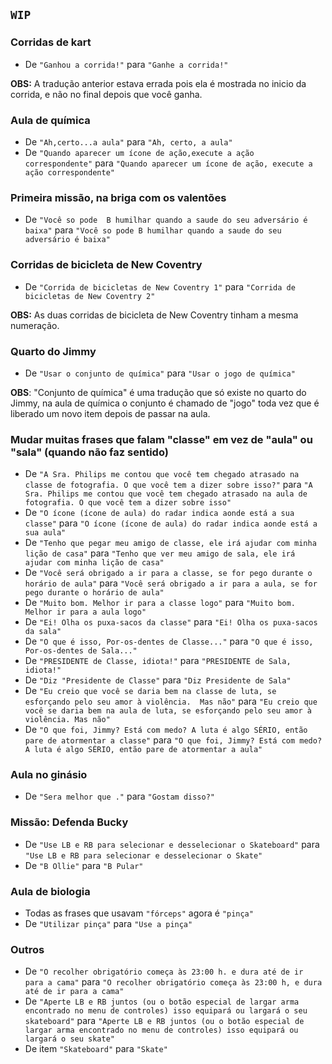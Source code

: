 ## `WIP`

### Corridas de kart

- De `"Ganhou a corrida!"` para `"Ganhe a corrida!"`

**OBS:** A tradução anterior estava errada pois ela é mostrada no inicio da corrida, e não no final depois que você ganha.

### Aula de química

- De `"Ah,certo...a aula"` para `"Ah, certo, a aula"`
- De `"Quando aparecer um ícone de ação,execute a ação correspondente"` para `"Quando aparecer um ícone de ação, execute a ação correspondente"`

### Primeira missão, na briga com os valentões

- De `"Você so pode  B humilhar quando a saude do seu adversário é baixa"` para `"Você so pode B humilhar quando a saude do seu adversário é baixa"`

### Corridas de bicicleta de New Coventry

- De `"Corrida de bicicletas de New Coventry 1"` para `"Corrida de bicicletas de New Coventry 2"`

**OBS:** As duas corridas de bicicleta de New Coventry tinham a mesma numeração.

### Quarto do Jimmy

- De `"Usar o conjunto de química"` para `"Usar o jogo de química"`

**OBS**: "Conjunto de química" é uma tradução que só existe no quarto do Jimmy, na aula de química o conjunto é chamado de "jogo" toda vez que é liberado um novo item depois de passar na aula.

### Mudar muitas frases que falam "classe" em vez de "aula" ou "sala" (quando não faz sentido)

- De `"A Sra. Philips me contou que você tem chegado atrasado na classe de fotografia. O que você tem a dizer sobre isso?"` para `"A Sra. Philips me contou que você tem chegado atrasado na aula de fotografia. O que você tem a dizer sobre isso"`
- De `"O ícone (ícone de aula) do radar indica aonde está a sua classe"` para `"O ícone (ícone de aula) do radar indica aonde está a sua aula"`
- De `"Tenho que pegar meu amigo de classe, ele irá ajudar com minha lição de casa"` para `"Tenho que ver meu amigo de sala, ele irá ajudar com minha lição de casa"`
- De `"Você será obrigado a ir para a classe, se for pego durante o horário de aula"` para `"Você será obrigado a ir para a aula, se for pego durante o horário de aula"`
- De `"Muito bom. Melhor ir para a classe logo"` para `"Muito bom. Melhor ir para a aula logo"`
- De `"Ei! Olha os puxa-sacos da classe"` para `"Ei! Olha os puxa-sacos da sala"`
- De `"O que é isso, Por-os-dentes de Classe..."` para `"O que é isso, Por-os-dentes de Sala..."`
- De `"PRESIDENTE de Classe, idiota!"` para `"PRESIDENTE de Sala, idiota!"`
- De `"Diz "Presidente de Classe"` para `"Diz Presidente de Sala"`
- De `"Eu creio que você se daria bem na classe de luta, se esforçando pelo seu amor à violência.  Mas não"` para `"Eu creio que você se daria bem na aula de luta, se esforçando pelo seu amor à violência. Mas não"`
- De `"O que foi, Jimmy? Está com medo? A luta é algo SÉRIO, então pare de atormentar a classe"` para `"O que foi, Jimmy? Está com medo? A luta é algo SÉRIO, então pare de atormentar a aula"`

### Aula no ginásio

- De `"Sera melhor que ."` para `"Gostam disso?"`

### Missão: Defenda Bucky

- De `"Use LB e RB para selecionar e desselecionar o Skateboard"` para `"Use LB e RB para selecionar e desselecionar o Skate"`
- De `"B Ollie"` para `"B Pular"`

### Aula de biologia

- Todas as frases que usavam `"fórceps"` agora é `"pinça"`
- De `"Utilizar pinça"` para `"Use a pinça"`

### Outros

- De `"O recolher obrigatório começa às 23:00 h. e dura até de ir para a cama"` para `"O recolher obrigatório começa às 23:00 h, e dura até de ir para a cama"`
- De `"Aperte LB e RB juntos (ou o botão especial de largar arma encontrado no menu de controles) isso equipará ou largará o seu skateboard"` para `"Aperte LB e RB juntos (ou o botão especial de largar arma encontrado no menu de controles) isso equipará ou largará o seu skate"`
- De item `"Skateboard"` para `"Skate"`
